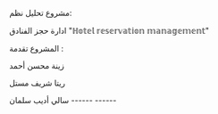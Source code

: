 مشروع تحليل نظم:

ادارة حجز الفنادق "ℍ𝕠𝕥𝕖𝕝 𝕣𝕖𝕤𝕖𝕣𝕧𝕒𝕥𝕚𝕠𝕟 𝕞𝕒𝕟𝕒𝕘𝕖𝕞𝕖𝕟𝕥"

المشروع تقدمة :

زينة محسن أحمد

ريتا شريف مستل 

سالي أديب سلمان 
          ------    ------

